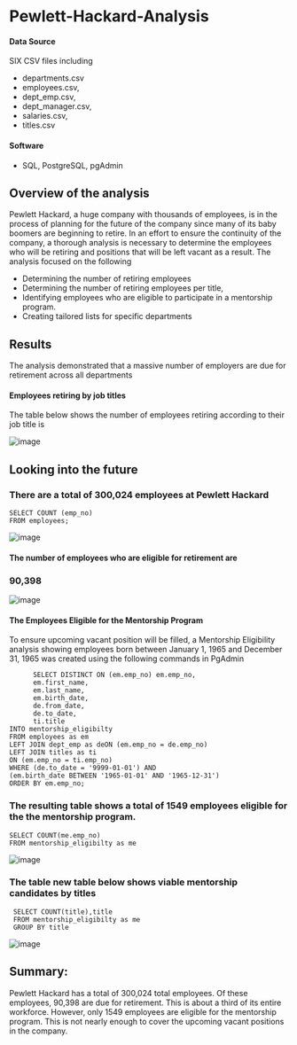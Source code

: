 # Pewlett-Hackard-Analysis
#### Data Source
 SIX CSV files including
- departments.csv 
- employees.csv,
- dept_emp.csv, 
- dept_manager.csv, 
- salaries.csv, 
- titles.csv

#### Software
- SQL, PostgreSQL, pgAdmin

## Overview of the analysis
Pewlett Hackard, a huge company with thousands of employees, is in the process of planning for the future of the company since many of its baby boomers are beginning to retire. In an effort to ensure the continuity of the company, a thorough analysis is necessary to determine the employees who will be retiring and positions that will be left vacant as a result. The analysis focused on the following

- Determining the number of retiring employees 
- Determining the number of retiring employees per title,
- Identifying employees who are eligible to participate in a mentorship program.
- Creating tailored lists for specific departments

## Results
The analysis demonstrated that a massive number of employers are due for retirement across all departments

#### Employees retiring by job titles 
The table below shows the number of employees retiring according to their job title is 

![image](https://user-images.githubusercontent.com/90416094/142129919-2aa323d1-5094-41c4-8472-9f3cab02dd2d.png)

    
## Looking into the future

### There are a total of 300,024 employees at Pewlett Hackard
   
    SELECT COUNT (emp_no)
    FROM employees;
    
    
   ![image](https://user-images.githubusercontent.com/90416094/142255980-657e14d3-2a18-4ce7-b8f7-57428282683d.png)

#### The number of employees who are eligible for retirement are 
### 90,398

![image](https://user-images.githubusercontent.com/90416094/142255900-a766df59-95a8-4ad6-bec9-05596a243023.png)

#### The Employees Eligible for the Mentorship Program

To ensure upcoming vacant position will be filled, a Mentorship Eligibility analysis showing employees born between January 1, 1965 and December 31, 1965 was created using the following commands in PgAdmin

          SELECT DISTINCT ON (em.emp_no) em.emp_no,
          em.first_name,
	      em.last_name, 
	      em.birth_date,
	      de.from_date,
	      de.to_date,  
	      ti.title
    INTO mentorship_eligibilty
    FROM employees as em
    LEFT JOIN dept_emp as deON (em.emp_no = de.emp_no)
    LEFT JOIN titles as ti
    ON (em.emp_no = ti.emp_no)
    WHERE (de.to_date = '9999-01-01') AND 
    (em.birth_date BETWEEN '1965-01-01' AND '1965-12-31')
    ORDER BY em.emp_no;	

### The resulting table shows a total of 1549 employees eligible for the the mentorship program.
     
    SELECT COUNT(me.emp_no)
    FROM mentorship_eligibilty as me
    
![image](https://user-images.githubusercontent.com/90416094/142222533-4d83c40c-1d59-4913-be3e-66ba009ba8a2.png)

### The table new table below shows viable mentorship candidates by titles

     SELECT COUNT(title),title
     FROM mentorship_eligibilty as me
     GROUP BY title

![image](https://user-images.githubusercontent.com/90416094/142222726-4f77a9ab-7a76-473d-a638-6546bc79af86.png)

## Summary:

Pewlett Hackard has a total of 300,024 total employees. Of these employees, 90,398 are due for retirement. This is about a third of its entire workforce.  However, only 1549 employees are eligible for the mentorship program. This is not nearly enough to cover the upcoming vacant positions in the company.

